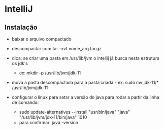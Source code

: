# IntelliJ

## Instalação

- baixar o arquivo compactado
- descompactar com tar -xvf nome_arq.tar.gz
- dica: se criar uma pasta em /usr/lib/jvm o intellij já busca nesta estrutura os jdk's
  - ex: mkdir -p /usr/lib/jvm/jdk-11
- mova a pasta descompactada para a pasta criada - ex: sudo mv jdk-11/\* /usr/lib/jvm/jdk-11

- configurar o linux para setar a versão do java para rodar a partir da linha de comando:
  - sudo update-alternatives --install "usr/bin/java" "java" "/usr/lib/jvm/jdk-11/bin/java" 1010
  - para confirmar: java -version
